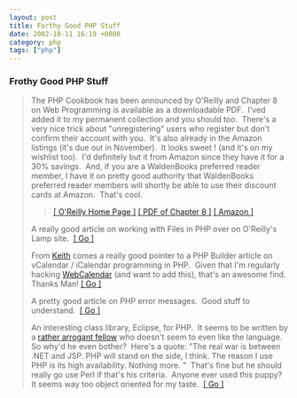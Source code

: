 ```yaml
---
layout: post
title: Forthy Good PHP Stuff
date: 2002-10-11 16:19 +0000
category: php
tags: ["php"]
---
```

<h3>Frothy Good PHP Stuff</h3>
<blockquote dir="ltr" style="MARGIN-RIGHT: 0px">
<p>The PHP Cookbook has been announced by O'Reilly and Chapter 8 on Web Programming is&nbsp;available as a downloadable PDF.&nbsp; I'ved added it to my permanent collection and you should too.&nbsp; There's a very nice trick about "unregistering" users who register but don't confirm their account with you.&nbsp; It's also already in the Amazon listings (it's due out in November).&nbsp; It looks sweet ! (and it's on my wishlist too).&nbsp; I'd definitely but it from Amazon since they have it for a 30% savings.&nbsp; And, if you are a WaldenBooks preferred reader member, I have it on pretty good authority that WaldenBooks preferred reader members will shortly be able to use their discount cards at Amazon.&nbsp; That's cool.</p>
<blockquote dir="ltr" style="MARGIN-RIGHT: 0px">
<p><a href="https://web.archive.org/web/20021013031121/http://www.oreilly.com/catalog/phpckbk/index.html?CMP=IL7015">[ O'Reilly Home Page&nbsp;]</a> <a href="https://web.archive.org/web/20021013031121/http://www.oreilly.com/catalog/phpckbk/chapter/ch08.pdf">[ PDF of Chapter 8 ]</a> <a href="https://web.archive.org/web/20021013031121/http://www.amazon.com/exec/obidos/tg/detail/-/1565926811/qid=1034363150/sr=8-2/ref=sr_8_2/002-4202734-9602408?v=glance&amp;n=507846">[ Amazon ]</a></p></blockquote>
<p dir="ltr">A really good article on working with Files in PHP over on O'Reilly's Lamp site.&nbsp; <a href="https://web.archive.org/web/20021013031121/http://www.onlamp.com/pub/a/php/2002/10/03/php_foundations.html">[ Go ]</a></p>
<p dir="ltr">From <a href="https://web.archive.org/web/20021013031121/http://www.keithdevens.com/weblog/?id2890">Keith</a> comes a really good pointer to a PHP Builder article on vCalendar / iCalendar programming in PHP.&nbsp; Given that I'm regularly hacking <a href="https://web.archive.org/web/20021013031121/http://sourceforge.net/projects/webcalendar/">WebCalendar</a> (and want to add this), that's an awesome find.&nbsp; Thanks Man! <a href="https://web.archive.org/web/20021013031121/http://www.phpbuilder.com/columns/chow20021007.php3">[ Go ]</a>&nbsp;</p>
<p dir="ltr">A pretty good article on PHP error messages.&nbsp; Good stuff to understand.&nbsp; <a href="https://web.archive.org/web/20021013031121/http://www.devarticles.com/art/1/211">[ Go ]</a></p>
<p dir="ltr">An interesting class library, Eclipse, for PHP.&nbsp; It seems to be written by a <a href="https://web.archive.org/web/20021013031121/http://www.devarticles.com/printpage.php?articleId=218">rather arrogant fellow</a> who doesn't seem to even like the language.&nbsp; So why'd he even bother?&nbsp; Here's a quote: "The real war is between .NET and JSP. PHP will stand on the side, I think. The reason I use PHP is its high availability. Nothing more. "&nbsp; That's fine but he should really go use Perl if that's his criteria.&nbsp; Anyone ever used this puppy?&nbsp; It seems way too object oriented for my taste.&nbsp; <a href="https://web.archive.org/web/20021013031121/http://www.students.cs.uu.nl/people/voostind/eclipse/">[ Go ]</a></p></blockquote>
